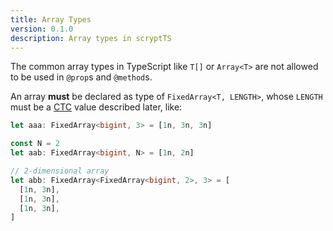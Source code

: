 ```yaml
---
title: Array Types
version: 0.1.0
description: Array types in scryptTS
---
```


The common array types in TypeScript like `T[]` or `Array<T>` are not allowed to be used in `@prop`s and `@method`s.

An array **must** be declared as type of `FixedArray<T, LENGTH>`, whose `LENGTH` must be a [CTC](#compile-time-constant) value described later, like:

```ts
let aaa: FixedArray<bigint, 3> = [1n, 3n, 3n]

const N = 2
let aab: FixedArray<bigint, N> = [1n, 2n]

// 2-dimensional array
let abb: FixedArray<FixedArray<bigint, 2>, 3> = [
  [1n, 3n],
  [1n, 3n],
  [1n, 3n],
]
```
